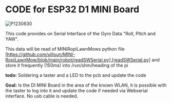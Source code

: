 # CODE for ESP32 D1 MINI Board
![P1230630](https://github.com/ullisun/MINI-RopiLawnMow/assets/86979044/e789c155-3dfc-4285-94c6-798d8b13a783)

This code provides on Serial Interface of the Gyro Data "Roll, Pitch and YAW".

This data will be read of MINIRopiLawnMows python file [https://github.com/ullisun/MINI-RopiLawnMow/blob/main/robot/readSWSerial.py].[readSWSerial.py] and store it frequently (150ms) into /run/shm/heading of the pi

**todo:**
Soldering a taster and a LED to the pcb and update the code

**Goal:** Is the DI MINI Board in the area of the known WLAN, it is possible with the taster to log into it and update
the code if needed via Webserial interface. No usb cable is needed.

